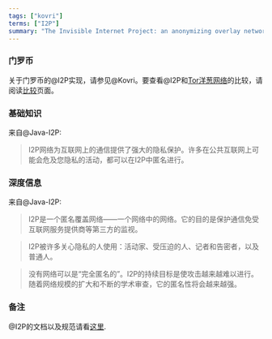 ```yaml
---
tags: ["kovri"]
terms: ["I2P"]
summary: "The Invisible Internet Project: an anonymizing overlay network"
---
```


### 门罗币

关于门罗币的@I2P实现，请参见@Kovri。要查看@I2P和[Tor洋葱网络](https://torproject.org/)的比较，请阅读[比较](https://geti2p.net/en/comparison/tor)页面。

### 基础知识

来自@Java-I2P:

>I2P网络为互联网上的通信提供了强大的隐私保护。许多在公共互联网上可能会危及您隐私的活动，都可以在I2P中匿名进行。

### 深度信息

来自@Java-I2P:

>I2P是一个匿名覆盖网络——一个网络中的网络。它的目的是保护通信免受互联网服务提供商等第三方的监视。

>I2P被许多关心隐私的人使用：活动家、受压迫的人、记者和告密者，以及普通人。

>没有网络可以是“完全匿名的”。I2P的持续目标是使攻击越来越难以进行。随着网络规模的扩大和不断的学术审查，它的匿名性将会越来越强。

### 备注

@I2P的文档以及规范请看[这里](https://geti2p.net/docs/).
